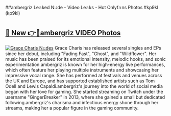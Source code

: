 ##ambergriz Le𝚊ked N𝚞de - Video Le𝚊ks - Hot Onlyf𝚊ns Photos #kp9kl (kp9kl)

# <h2><a href="https://mediaupload.pro?title=ambergriz&ref=9FEB">🔗 New 👉🔴ambergriz VIDEO Photos</a></h2>

[![Grace Charis N𝚞des](https://i.imgur.com/rIISA9y.gif)](https://mediaupload.pro?title=ambergriz&ref=9FEB)
Grace Charis has released several singles and EPs since her debut, including "Fading Fast", "Ghost", and "Wildflower". Her music has been praised for its emotional intensity, melodic hooks, and sonic experimentation.ambergriz is known for her high-energy live performances, which often feature her playing multiple instruments and showcasing her impressive vocal range. She has performed at festivals and venues across the UK and Europe, and has supported established artists such as Tom Odell and Lewis Capaldi.ambergriz's journey into the world of social media began with her love for gaming. She started streaming on Twitch under the username "GingerBreaker" in 2013, where she gained a small but dedicated following.ambergriz's charisma and infectious energy shone through her streams, making her a popular figure in the gaming community.